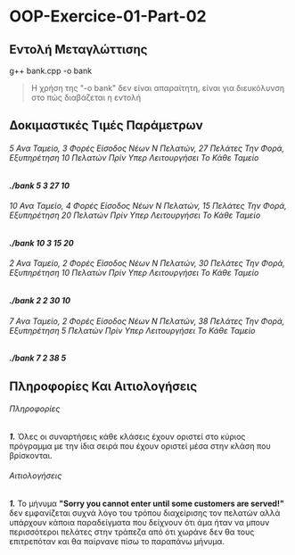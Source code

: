 # OOP-Exercice-01-Part-02

## Εντολή Μεταγλώττισης

g++ bank.cpp -o bank

> Η χρήση της "-o bank" δεν είναι απαραίτητη, είναι για διευκόλυνση στο πώς διαβάζεται η εντολή

## Δοκιμαστικές Τιμές Παράμετρων

###### 5 Ανα Ταμείο, 3 Φορές Είσοδος Νέων N Πελατών, 27 Πελάτες Την Φορά, Εξυπηρέτηση 10 Πελατών Πρίν Υπερ Λειτουργήσει Το Κάθε Ταμείο

***./bank 5 3 27 10***

###### 10 Ανα Ταμείο, 4 Φορές Είσοδος Νέων N Πελατών, 15 Πελάτες Την Φορά, Εξυπηρέτηση 20 Πελατών Πρίν Υπερ Λειτουργήσει Το Κάθε Ταμείο

***./bank 10 3 15 20***

###### 2 Ανα Ταμείο, 2 Φορές Είσοδος Νέων N Πελατών, 30 Πελάτες Την Φορά, Εξυπηρέτηση 10 Πελατών Πρίν Υπερ Λειτουργήσει Το Κάθε Ταμείο

***./bank 2 2 30 10***

###### 7 Ανα Ταμείο, 2 Φορές Είσοδος Νέων N Πελατών, 38 Πελάτες Την Φορά, Εξυπηρέτηση 5 Πελατών Πρίν Υπερ Λειτουργήσει Το Κάθε Ταμείο

***./bank 7 2 38 5***


## Πληροφορίες Και Αιτιολογήσεις

###### Πληροφορίες ######

**_1._** Όλες οι συναρτήσεις κάθε κλάσεις έχουν οριστεί στο κύριος πρόγραμμα με την 
       ίδια σειρά που έχουν οριστεί μέσα στην κλάση που βρίσκονται.

###### Αιτιολογήσεις ######
**_1._**  Το μήνυμα **"Sorry you cannot enter until some customers are served!"** 
        δεν εμφανίζεται συχνά λόγο του τρόπου διαχείρισης τον πελατών αλλά
        υπάρχουν κάποια παραδείγματα που δείχνουν ότι άμα ήταν να μπουν περισσότεροι
        πελάτες στην τράπεζα από ότι χωράνε δεν θα τους επιτρεπόταν και θα παίρνανε
        πίσω το παραπάνω μήνυμα.
       



